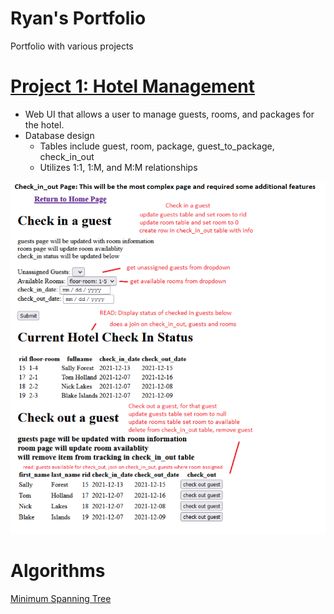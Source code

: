 # Ryan's Portfolio
Portfolio with various projects

# [Project 1: Hotel Management](https://github.com/rstoltzm-profile/Hotel_Management)
* Web UI that allows a user to manage guests, rooms, and packages for the hotel.
* Database design
  * Tables include guest, room, package, guest_to_package, check_in_out
  * Utilizes 1:1, 1:M, and M:M relationships

![](https://github.com/rstoltzm-profile/Ryan_Portfolio/blob/main/images/Hotel_4_Check_In_Out.png)

# Algorithms
[Minimum Spanning Tree](https://github.com/rstoltzm-profile/Python_Algorithms/tree/main/MST)
